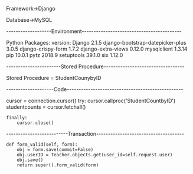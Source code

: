Framework->Django

Database->MySQL

-------------------Environment------------------------------------------

Python Packages:		    version:
Django				    2.1.5
django-bootstrap-datepicker-plus    3.0.5
django-crispy-form                  1.7.2
django-extra-views		    0.12.0
mysqlclient 	                    1.3.14		
pip				    10.0.1
pytz				    2018.9
setuptools			    39.1.0
six				    1.12.0


-----------------------Stored Procedure----------------------------------

Stored Procedure = StudentCounybyID

--------------------Code-------------------------------------------------

 cursor = connection.cursor()
    try:
        cursor.callproc('StudentCountbyID')
        studentcounts = cursor.fetchall()

    finally:
        cursor.close()

--------------------------Transaction-------------------------------------

    def form_valid(self, form): 
        obj = form.save(commit=False)
        obj.userID = Teacher.objects.get(user_id=self.request.user)
        obj.save()
        return super().form_valid(form)
